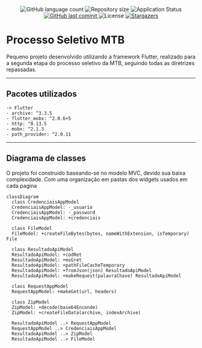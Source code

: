 <p align="center">
  <img alt="GitHub language count" src="https://img.shields.io/github/languages/count/darlosss/processo_seletivo_mtb?color=a015f5">

  <img alt="Repository size" src="https://img.shields.io/github/repo-size/darlosss/processo_seletivo_mtb">
  
  <img alt="Application Status" src="https://img.shields.io/badge/Status-running-b6fe03">

  <a href="https://github.com/darlosss/repime/commits/main">
    <img alt="GitHub last commit" src="https://img.shields.io/github/last-commit/darlosss/processo_seletivo_mtb">
  </a>
  
  <img alt="License" src="https://img.shields.io/badge/license-MIT-brightgreen">
  <a href="https://github.com/darlosss/repimestargazers">
    <img alt="Stargazers" src="https://img.shields.io/github/stars/darlosss/processo_seletivo_mtb?style=social">
  </a>
</p>

# Processo Seletivo MTB
Pequeno projeto desenvolvido utilizando a framework Flutter, realizado para a segunda etapa do processo seletivo da MTB, seguindo todas as diretrizes repassadas.

---
## Pacotes utilizados
    -> Flutter
    - archive: ^3.3.5
    - flutter_mobx: ^2.0.6+5
    - http: ^0.13.5
    - mobx: ^2.1.3
    - path_provider: ^2.0.11
---  
## Diagrama de classes
  O projeto foi construido baseando-se no modelo MVC, devido sua baixa complexidade. Com uma organização em pastas dos widgets usados em cada pagina

```mermaid
classDiagram
  class CredenciaisAppModel
  CredenciaisAppModel: -_usuario
  CredenciaisAppModel: -_password
  CredenciaisAppModel: +credenciais
  
  class FileModel
  FileModel: +createFileBytes(bytes, nameWithExtension, isTemporary) File
  
  class ResultadoApiModel
  ResultadoApiModel: +codRet
  ResultadoApiModel: +msGret
  ResultadoApiModel: +pathFileCacheTemporary
  ResultadoApiModel: +fromJson(json) ResultadoApiModel
  ResultadoApiModel: +makeRequest(palavraChave) ResultadoApiModel
  
  class RequestAppModel
  RequestAppModel: +makeGet(url, headers)
  
  class ZipModel
  ZipModel: +decode(base64Enconde)
  ZipModel: +createFileData(archive, indexArchive) 
  
  ResultadoApiModel ..> RequestAppModel
  RequestAppModel ..> CredenciaisAppModel
  ResultadoApiModel ..> ZipModel
  ResultadoApiModel ..> FileModel
  
```